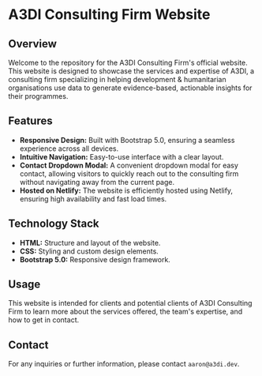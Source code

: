 # A3DI Consulting Firm Website

## Overview
Welcome to the repository for the A3DI Consulting Firm's official website. This website is designed to showcase the services and expertise of A3DI, a consulting firm specializing in helping development & humanitarian organisations use data to generate evidence-based, actionable insights for their programmes.

## Features
- **Responsive Design:** Built with Bootstrap 5.0, ensuring a seamless experience across all devices.
- **Intuitive Navigation:** Easy-to-use interface with a clear layout.
- **Contact Dropdown Modal:** A convenient dropdown modal for easy contact, allowing visitors to quickly reach out to the consulting firm without navigating away from the current page.
- **Hosted on Netlify:** The website is efficiently hosted using Netlify, ensuring high availability and fast load times.

## Technology Stack
- **HTML:** Structure and layout of the website.
- **CSS:** Styling and custom design elements.
- **Bootstrap 5.0:** Responsive design framework.

## Usage
This website is intended for clients and potential clients of A3DI Consulting Firm to learn more about the services offered, the team's expertise, and how to get in contact.

## Contact
For any inquiries or further information, please contact `aaron@a3di.dev`.

